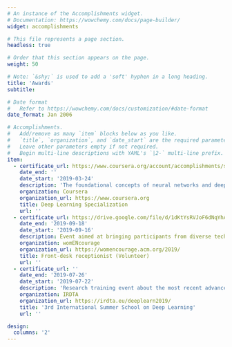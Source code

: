 ```yaml
---
# An instance of the Accomplishments widget.
# Documentation: https://wowchemy.com/docs/page-builder/
widget: accomplishments

# This file represents a page section.
headless: true

# Order that this section appears on the page.
weight: 50

# Note: `&shy;` is used to add a 'soft' hyphen in a long heading.
title: 'Awards'
subtitle:

# Date format
#   Refer to https://wowchemy.com/docs/customization/#date-format
date_format: Jan 2006

# Accomplishments.
#   Add/remove as many `item` blocks below as you like.
#   `title`, `organization`, and `date_start` are the required parameters.
#   Leave other parameters empty if not required.
#   Begin multi-line descriptions with YAML's `|2-` multi-line prefix.
item:
  - certificate_url: https://www.coursera.org/account/accomplishments/specialization/JHTVBYTGDLY4
    date_end: ''
    date_start: '2019-03-24'
    description: 'The foundational concepts of neural networks and deep learning'
    organization: Coursera
    organization_url: https://www.coursera.org
    title: Deep Learning Specialization
    url: ''
  - certificate_url: https://drive.google.com/file/d/1dKtYsRVJoF6dNqYhA7VTDV5Gu6eUVU1j/view?usp=sharing
    date_end: '2019-09-18'
    date_start: '2019-09-16'
    description: Event aimed at bringing participants from diverse technical disciplines to discuss pressing issues of women in the computing profession
    organization: womENcourage
    organization_url: https://womencourage.acm.org/2019/
    title: Front-desk receptionist (Volunteer)
    url: ''
  - certificate_url: ''
    date_end: '2019-07-26'
    date_start: '2019-07-22'
    description: 'Research training event about the most recent advances in the critical and fast developing area of deep learning'
    organization: IRDTA
    organization_url: https://irdta.eu/deeplearn2019/
    title: '3rd International Summer School on Deep Learning'
    url: ''

design:
  columns: '2'
---
```


